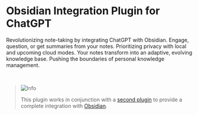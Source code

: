 # Obsidian Integration Plugin for ChatGPT
Revolutionizing note-taking by integrating ChatGPT with Obsidian. Engage, question, or get summaries from your notes. Prioritizing privacy with local and upcoming cloud modes. Your notes transform into an adaptive, evolving knowledge base. Pushing the boundaries of personal knowledge management.

<br>

> <picture>
>   <source media="(prefers-color-scheme: light)" srcset="https://raw.githubusercontent.com/Mqxx/GitHub-Markdown/main/blockquotes/badge/light-theme/info.svg">
>   <img alt="Info" src="https://raw.githubusercontent.com/Mqxx/GitHub-Markdown/main/blockquotes/badge/dark-theme/info.svg">
> </picture><br>
>
> This plugin works in conjunction with a [second plugin](https://github.com/JulianBroudy/chatgpt-integration-plugin-for-obsidian) to provide a complete integration with [Obsidian](https://obsidian.md/).